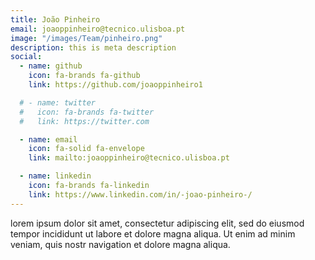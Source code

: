 ```yaml
---
title: João Pinheiro
email: joaoppinheiro@tecnico.ulisboa.pt
image: "/images/Team/pinheiro.png"
description: this is meta description
social:
  - name: github
    icon: fa-brands fa-github
    link: https://github.com/joaoppinheiro1

  # - name: twitter
  #   icon: fa-brands fa-twitter
  #   link: https://twitter.com

  - name: email
    icon: fa-solid fa-envelope
    link: mailto:joaoppinheiro@tecnico.ulisboa.pt

  - name: linkedin
    icon: fa-brands fa-linkedin
    link: https://www.linkedin.com/in/-joao-pinheiro-/
---
```


lorem ipsum dolor sit amet, consectetur adipiscing elit, sed do eiusmod tempor incididunt ut labore et dolore magna aliqua. Ut enim ad minim veniam, quis nostr navigation et dolore magna aliqua.

